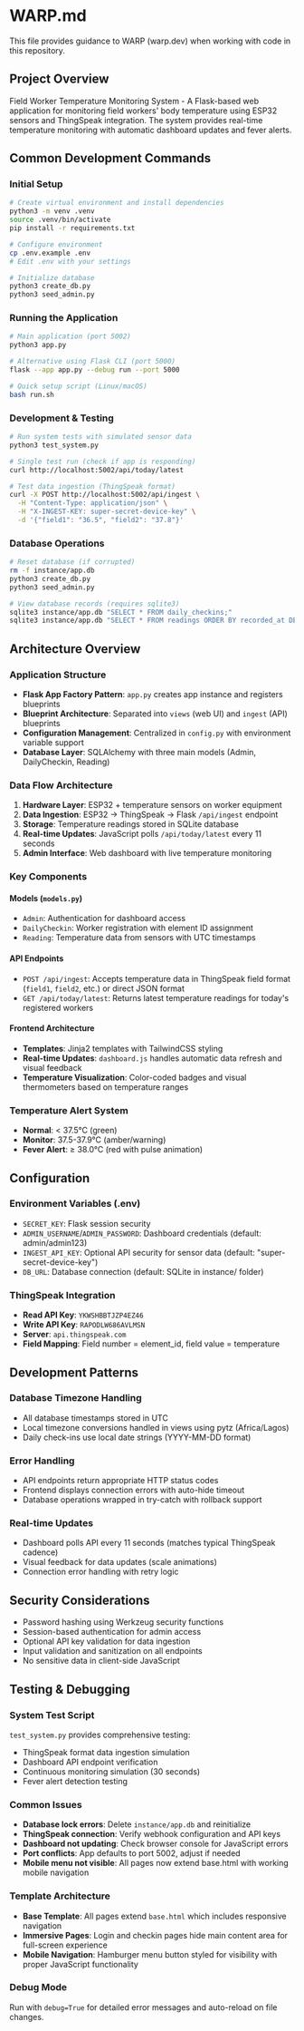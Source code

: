 # WARP.md

This file provides guidance to WARP (warp.dev) when working with code in this repository.

## Project Overview

Field Worker Temperature Monitoring System - A Flask-based web application for monitoring field workers' body temperature using ESP32 sensors and ThingSpeak integration. The system provides real-time temperature monitoring with automatic dashboard updates and fever alerts.

## Common Development Commands

### Initial Setup
```bash
# Create virtual environment and install dependencies
python3 -m venv .venv
source .venv/bin/activate
pip install -r requirements.txt

# Configure environment
cp .env.example .env
# Edit .env with your settings

# Initialize database
python3 create_db.py
python3 seed_admin.py
```

### Running the Application
```bash
# Main application (port 5002)
python3 app.py

# Alternative using Flask CLI (port 5000)
flask --app app.py --debug run --port 5000

# Quick setup script (Linux/macOS)
bash run.sh
```

### Development & Testing
```bash
# Run system tests with simulated sensor data
python3 test_system.py

# Single test run (check if app is responding)
curl http://localhost:5002/api/today/latest

# Test data ingestion (ThingSpeak format)
curl -X POST http://localhost:5002/api/ingest \
  -H "Content-Type: application/json" \
  -H "X-INGEST-KEY: super-secret-device-key" \
  -d '{"field1": "36.5", "field2": "37.8"}'
```

### Database Operations
```bash
# Reset database (if corrupted)
rm -f instance/app.db
python3 create_db.py
python3 seed_admin.py

# View database records (requires sqlite3)
sqlite3 instance/app.db "SELECT * FROM daily_checkins;"
sqlite3 instance/app.db "SELECT * FROM readings ORDER BY recorded_at DESC LIMIT 10;"
```

## Architecture Overview

### Application Structure
- **Flask App Factory Pattern**: `app.py` creates app instance and registers blueprints
- **Blueprint Architecture**: Separated into `views` (web UI) and `ingest` (API) blueprints
- **Configuration Management**: Centralized in `config.py` with environment variable support
- **Database Layer**: SQLAlchemy with three main models (Admin, DailyCheckin, Reading)

### Data Flow Architecture
1. **Hardware Layer**: ESP32 + temperature sensors on worker equipment
2. **Data Ingestion**: ESP32 → ThingSpeak → Flask `/api/ingest` endpoint
3. **Storage**: Temperature readings stored in SQLite database
4. **Real-time Updates**: JavaScript polls `/api/today/latest` every 11 seconds
5. **Admin Interface**: Web dashboard with live temperature monitoring

### Key Components

#### Models (`models.py`)
- `Admin`: Authentication for dashboard access
- `DailyCheckin`: Worker registration with element ID assignment
- `Reading`: Temperature data from sensors with UTC timestamps

#### API Endpoints
- `POST /api/ingest`: Accepts temperature data in ThingSpeak field format (`field1`, `field2`, etc.) or direct JSON format
- `GET /api/today/latest`: Returns latest temperature readings for today's registered workers

#### Frontend Architecture
- **Templates**: Jinja2 templates with TailwindCSS styling
- **Real-time Updates**: `dashboard.js` handles automatic data refresh and visual feedback
- **Temperature Visualization**: Color-coded badges and visual thermometers based on temperature ranges

### Temperature Alert System
- **Normal**: < 37.5°C (green)
- **Monitor**: 37.5-37.9°C (amber/warning)
- **Fever Alert**: ≥ 38.0°C (red with pulse animation)

## Configuration

### Environment Variables (.env)
- `SECRET_KEY`: Flask session security
- `ADMIN_USERNAME`/`ADMIN_PASSWORD`: Dashboard credentials (default: admin/admin123)
- `INGEST_API_KEY`: Optional API security for sensor data (default: "super-secret-device-key")
- `DB_URL`: Database connection (default: SQLite in instance/ folder)

### ThingSpeak Integration
- **Read API Key**: `YKWSHBBTJZP4EZ46`
- **Write API Key**: `RAPODLW686AVLMSN`
- **Server**: `api.thingspeak.com`
- **Field Mapping**: Field number = element_id, field value = temperature

## Development Patterns

### Database Timezone Handling
- All database timestamps stored in UTC
- Local timezone conversions handled in views using pytz (Africa/Lagos)
- Daily check-ins use local date strings (YYYY-MM-DD format)

### Error Handling
- API endpoints return appropriate HTTP status codes
- Frontend displays connection errors with auto-hide timeout
- Database operations wrapped in try-catch with rollback support

### Real-time Updates
- Dashboard polls API every 11 seconds (matches typical ThingSpeak cadence)
- Visual feedback for data updates (scale animations)
- Connection error handling with retry logic

## Security Considerations

- Password hashing using Werkzeug security functions
- Session-based authentication for admin access
- Optional API key validation for data ingestion
- Input validation and sanitization on all endpoints
- No sensitive data in client-side JavaScript

## Testing & Debugging

### System Test Script
`test_system.py` provides comprehensive testing:
- ThingSpeak format data ingestion simulation
- Dashboard API endpoint verification  
- Continuous monitoring simulation (30 seconds)
- Fever alert detection testing

### Common Issues
- **Database lock errors**: Delete `instance/app.db` and reinitialize
- **ThingSpeak connection**: Verify webhook configuration and API keys
- **Dashboard not updating**: Check browser console for JavaScript errors
- **Port conflicts**: App defaults to port 5002, adjust if needed
- **Mobile menu not visible**: All pages now extend base.html with working mobile navigation

### Template Architecture
- **Base Template**: All pages extend `base.html` which includes responsive navigation
- **Immersive Pages**: Login and checkin pages hide main content area for full-screen experience
- **Mobile Navigation**: Hamburger menu button styled for visibility with proper JavaScript functionality

### Debug Mode
Run with `debug=True` for detailed error messages and auto-reload on file changes.

